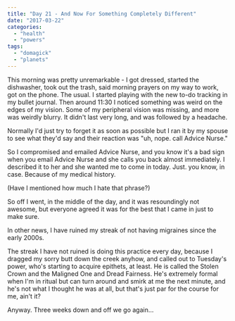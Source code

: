 ```yaml
---
title: "Day 21 - And Now For Something Completely Different"
date: "2017-03-22"
categories: 
  - "health"
  - "powers"
tags: 
  - "domagick"
  - "planets"
---
```


This morning was pretty unremarkable - I got dressed, started the dishwasher, took out the trash, said morning prayers on my way to work, got on the phone. The usual. I started playing with the new to-do tracking in my bullet journal. Then around 11:30 I noticed something was weird on the edges of my vision. Some of my peripheral vision was missing, and more was weirdly blurry. It didn't last very long, and was followed by a headache.

Normally I'd just try to forget it as soon as possible but I ran it by my spouse to see what they'd say and their reaction was "uh, nope. call Advice Nurse."

So I compromised and emailed Advice Nurse, and you know it's a bad sign when you email Advice Nurse and she calls you back almost immediately. I described it to her and she wanted me to come in today. Just. you know, in case. Because of my medical history.

(Have I mentioned how much I hate that phrase?)

So off I went, in the middle of the day, and it was resoundingly not awesome, but everyone agreed it was for the best that I came in just to make sure.

In other news, I have ruined my streak of not having migraines since the early 2000s.

The streak I have not ruined is doing this practice every day, because I dragged my sorry butt down the creek anyhow, and called out to Tuesday's power, who's starting to acquire epithets, at least. He is called the Stolen Crown and the Maligned One and Dread Fairness. He's extremely formal when I'm in ritual but can turn around and smirk at me the next minute, and he's not what I thought he was at all, but that's just par for the course for me, ain't it?

Anyway. Three weeks down and off we go again...
